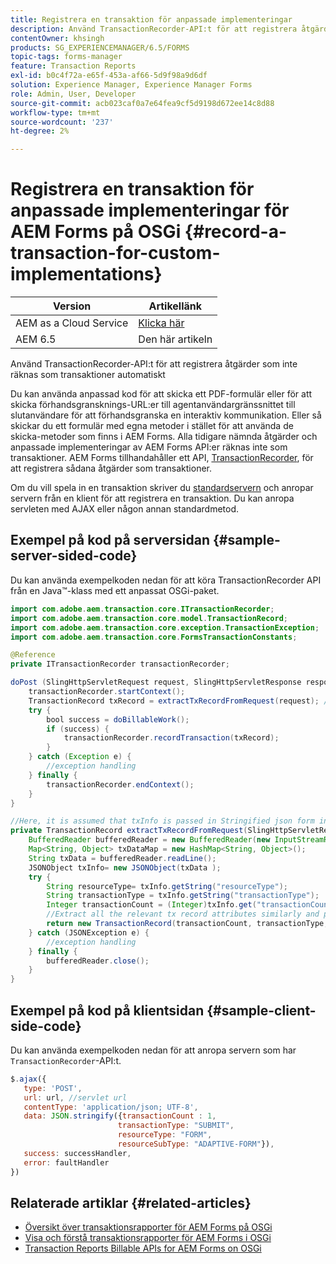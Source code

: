```yaml
---
title: Registrera en transaktion för anpassade implementeringar
description: Använd TransactionRecorder-API:t för att registrera åtgärder som inte räknas som transaktioner automatiskt.
contentOwner: khsingh
products: SG_EXPERIENCEMANAGER/6.5/FORMS
topic-tags: forms-manager
feature: Transaction Reports
exl-id: b0c4f72a-e65f-453a-af66-5d9f98a9d6df
solution: Experience Manager, Experience Manager Forms
role: Admin, User, Developer
source-git-commit: acb023caf0a7e64fea9cf5d9198d672ee14c8d88
workflow-type: tm+mt
source-wordcount: '237'
ht-degree: 2%

---
```


# Registrera en transaktion för anpassade implementeringar för AEM Forms på OSGi {#record-a-transaction-for-custom-implementations}

| Version | Artikellänk |
| -------- | ---------------------------- |
| AEM as a Cloud Service | [Klicka här](https://experienceleague.adobe.com/sv/docs/experience-manager-cloud-service/content/forms/using-communications/record-transaction-custom-implementation) |
| AEM 6.5 | Den här artikeln |

Använd TransactionRecorder-API:t för att registrera åtgärder som inte räknas som transaktioner automatiskt

Du kan använda anpassad kod för att skicka ett PDF-formulär eller för att skicka förhandsgransknings-URL:er till agentanvändargränssnittet till slutanvändare för att förhandsgranska en interaktiv kommunikation. Eller så skickar du ett formulär med egna metoder i stället för att använda de skicka-metoder som finns i AEM Forms. Alla tidigare nämnda åtgärder och anpassade implementeringar av AEM Forms API:er räknas inte som transaktioner. AEM Forms tillhandahåller ett API, [TransactionRecorder](https://developer.adobe.com/experience-manager/reference-materials/6-5/forms/javadocs/com/adobe/aem/transaction/core/ITransactionRecorder.html), för att registrera sådana åtgärder som transaktioner.

Om du vill spela in en transaktion skriver du [standardservern &#x200B;](https://experienceleague.adobe.com/docs/experience-manager-learn/forms/store-and-retrieve-af-with-2fa/create-servlet.html?lang=sv-SE) och anropar servern från en klient för att registrera en transaktion. Du kan anropa servleten med AJAX eller någon annan standardmetod.

## Exempel på kod på serversidan {#sample-server-sided-code}

Du kan använda exempelkoden nedan för att köra TransactionRecorder API från en Java™-klass med ett anpassat OSGi-paket.

```java
import com.adobe.aem.transaction.core.ITransactionRecorder;
import com.adobe.aem.transaction.core.model.TransactionRecord;
import com.adobe.aem.transaction.core.exception.TransactionException;
import com.adobe.aem.transaction.core.FormsTransactionConstants;

@Reference
private ITransactionRecorder transactionRecorder;

doPost (SlingHttpServletRequest request, SlingHttpServletResponse response) {
    transactionRecorder.startContext();
    TransactionRecord txRecord = extractTxRecordFromRequest(request); //extract transaction relevant data from request
    try {
        bool success = doBillableWork();
        if (success) {
            transactionRecorder.recordTransaction(txRecord);
        }
    } catch (Exception e) {
        //exception handling
    } finally {
        transactionRecorder.endContext();
    }
}

//Here, it is assumed that txInfo is passed in Stringified json form in the ajax call (in data parameter). You can pass txInfo from client in any way that you find suitable.
private TransactionRecord extractTxRecordFromRequest(SlingHttpServletRequest request) {
    BufferedReader bufferedReader = new BufferedReader(new InputStreamReader(request.getInputStream()));
    Map<String, Object> txDataMap = new HashMap<String, Object>();
    String txData = bufferedReader.readLine();
    JSONObject txInfo= new JSONObject(txData );
    try {
        String resourceType= txInfo.getString("resourceType");
        String transactionType = txInfo.getString("transactionType");
        Integer transactionCount = (Integer)txInfo.get("transactionCount");
        //Extract all the relevant tx record attributes similarly and pass them in Transaction Record constructor as per the java doc}
        return new TransactionRecord(transactionCount, transactionType, resourceType, ..);
    } catch (JSONException e) {
        //exception handling
    } finally {
        bufferedReader.close();
    }
}
```

## Exempel på kod på klientsidan {#sample-client-side-code}

Du kan använda exempelkoden nedan för att anropa servern som har `TransactionRecorder`-API:t.

```javascript
$.ajax({
   type: 'POST',
   url: url, //servlet url
   contentType: 'application/json; UTF-8',
   data: JSON.stringify({transactionCount : 1,
                        transactionType: "SUBMIT",
                        resourceType: "FORM",
                        resourceSubType: "ADAPTIVE-FORM"}),
   success: successHandler,
   error: faultHandler
})
```

## Relaterade artiklar {#related-articles}

* [Översikt över transaktionsrapporter för AEM Forms på OSGi](/help/forms/using/transaction-reports-overview.md)
* [Visa och förstå transaktionsrapporter för AEM Forms i OSGi](/help/forms/using/viewing-and-understanding-transaction-reports.md)
* [Transaction Reports Billable APIs for AEM Forms on OSGi](/help/forms/using/transaction-reports-billable-apis.md)
